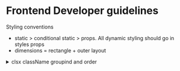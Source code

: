 # Frontend Developer guidelines

Styling conventions
- static > conditional static > props. All dynamic styling should go in styles props
- dimensions = rectangle + outer layout

<details>
<summary>clsx className groupind and order</summary>
  <pre>
  - layer: z-position
  - outer layout: fixed bottom-1/2 left-0 -translate-x-1/2
  - rectangle: mt-3 min-w-fit min-w-10 flex-grow shrink-0
  - inner layout: px-3 py-2 flex flex-col gap-3 justify-start items-center
  - overflow behavior: overflow-scroll
  - border: borer-2 outline-none shadow-md
  - colors: clr-controls
  - text: text-start text-sm font-semibold whitespace-nowrap
  - behavior modifiers: select-none disabled:cursor-not-allowed
  - transitions: 
  </pre>
</details>